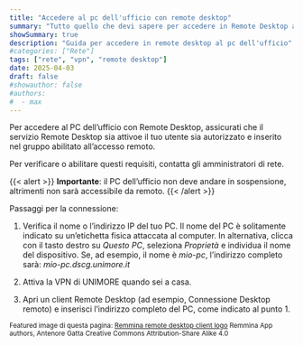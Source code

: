 ```yaml
---
title: "Accedere al pc dell'ufficio con remote desktop"
summary: "Tutto quello che devi sapere per accedere in Remote Desktop al pc del tuo ufficio"
showSummary: true
description: "Guida per accedere in remote desktop al pc dell'ufficio"
#categories: ["Rete"]
tags: ["rete", "vpn", "remote desktop"]
date: 2025-04-03
draft: false
#showauthor: false
#authors:
#  - max
---
```

Per accedere al PC dell’ufficio con Remote Desktop, assicurati che il servizio Remote Desktop sia attivoe il tuo utente sia autorizzato e inserito nel gruppo abilitato all’accesso remoto.

Per verificare o abilitare questi requisiti, contatta gli amministratori di rete.

{{< alert >}}
**Importante**: il PC dell’ufficio non deve andare in sospensione, altrimenti non sarà accessibile da remoto.
{{< /alert >}}

Passaggi per la connessione:

1. Verifica il nome o l’indirizzo IP del tuo PC. Il nome del PC è solitamente indicato su un’etichetta fisica attaccata al computer. In alternativa, clicca con il tasto destro su *Questo PC*, seleziona *Proprietà* e individua il nome del dispositivo. Se, ad esempio, il nome è *mio-pc*, l’indirizzo completo sarà: *mio-pc.dscg.unimore.it*

2. Attiva la VPN di UNIMORE quando sei a casa.

3. Apri un client Remote Desktop (ad esempio, Connessione Desktop remoto) e inserisci l’indirizzo completo del PC, come indicato al punto 1.


<small>Featured image di questa pagina: <a href="https://commons.wikimedia.org/wiki/File:Org.remmina.Remmina.svg">Remmina remote desktop client logo</a> Remmina App authors, Antenore Gatta Creative Commons Attribution-Share Alike 4.0</small>

